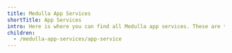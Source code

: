 ```yaml
---
title: Medulla App Services
shortTitle: App Services
intro: Here is where you can find all Medulla app services. These are the services that actuall host and support a deployed Medulla app.
children:
  - /medulla-app-services/app-service
---
```

